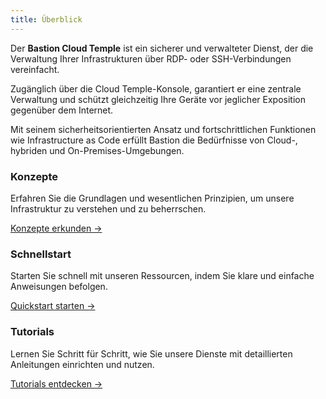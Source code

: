 ```yaml
---
title: Überblick
---
```


Der **Bastion Cloud Temple** ist ein sicherer und verwalteter Dienst, der die Verwaltung Ihrer Infrastrukturen über RDP- oder SSH-Verbindungen vereinfacht.

Zugänglich über die Cloud Temple-Konsole, garantiert er eine zentrale Verwaltung und schützt gleichzeitig Ihre Geräte vor jeglicher Exposition gegenüber dem Internet.

Mit seinem sicherheitsorientierten Ansatz und fortschrittlichen Funktionen wie Infrastructure as Code erfüllt Bastion die Bedürfnisse von Cloud-, hybriden und On-Premises-Umgebungen.


<div class="card-grid">
  <div class="card">
    <h3>Konzepte</h3>
    <p>Erfahren Sie die Grundlagen und wesentlichen Prinzipien, um unsere Infrastruktur zu verstehen und zu beherrschen.</p>
    <a href="concepts" class="card-link">Konzepte erkunden &rarr;</a>
  </div>
  <div class="card">
    <h3>Schnellstart</h3>
    <p>Starten Sie schnell mit unseren Ressourcen, indem Sie klare und einfache Anweisungen befolgen.</p>
    <a href="quickstart" class="card-link">Quickstart starten &rarr;</a>
  </div>
    <div class="card">
    <h3>Tutorials</h3>
    <p>Lernen Sie Schritt für Schritt, wie Sie unsere Dienste mit detaillierten Anleitungen einrichten und nutzen.</p>
    <a href="tutorials" class="card-link">Tutorials entdecken &rarr;</a>
  </div>
</div>